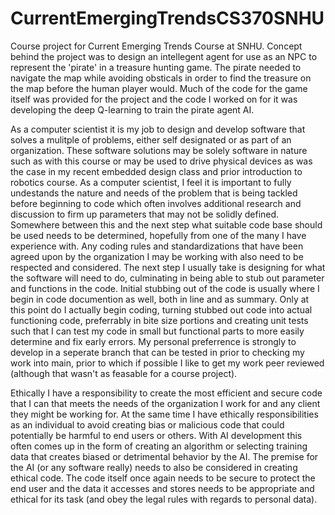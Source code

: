 # CurrentEmergingTrendsCS370SNHU
Course project for Current Emerging Trends Course at SNHU.  Concept behind the project was to design an intellegent agent for use as an NPC to represent the 'pirate' in a treasure hunting game.  The pirate needed to navigate the map while avoiding obsticals in order to find the treasure on the map before the human player would.  Much of the code for the game itself was provided for the project and the code I worked on for it was developing the deep Q-learning to train the pirate agent AI.

As a computer scientist it is my job to design and develop software that solves a mulitple of problems, either self designated or as part of an organization.  These software solutions may be solely software in nature such as with this course or may be used to drive physical devices as was the case in my recent embedded design class and prior introduction to robotics course.  As a computer scientist, I feel it is important to fully undestands the nature and needs of the problem that is being tackled before beginning to code which often involves additional research and discussion to firm up parameters that may not be solidly defined.  Somewhere between this and the next step what suitable code base should be used needs to be determined, hopefully from one of the many I have experience with.  Any coding rules and standardizations that have been agreed upon by the organization I may be working with also need to be respected and considered.  The next step I usually take is designing for what the software will need to do, culminating in being able to stub out parameter and functions in the code.  Initial stubbing out of the code is usually where I begin in code documention as well, both in line and as summary.  Only at this point do I actually begin coding, turning stubbed out code into actual functioning code, preferrably in bite size portions and creating unit tests such that I can test my code in small but functional parts to more easily determine and fix early errors.  My personal preferrence is strongly to develop in a seperate branch that can be tested in prior to checking my work into main, prior to which if possible I like to get my work peer reviewed (although that wasn't as feasable for a course project).

Ethically I have a responsibility to create the most efficient and secure code that I can that meets the needs of the organization I work for and any client they might be working for.  At the same time I have ethically responsibilities as an individual to avoid creating bias or malicious code that could potentially be harmful to end users or others.  With AI development this often comes up in the form of creating an algorithm or selecting training data that creates biased or detrimental behavior by the AI.  The premise for the AI (or any software really) needs to also be considered in creating ethical code.  The code itself once again needs to be secure to protect the end user and the data it accesses and stores needs to be appropriate and ethical for its task (and obey the legal rules with regards to personal data).  
